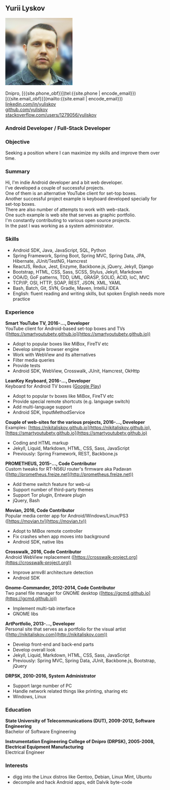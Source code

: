 ## **Yurii Lyskov**

<img id="my-photo" src="/img/my_photo3.jpg"/>

Dnipro, [<span class="obfuscate">{{site.phone_obf}}</span>](tel:{{site.phone | encode_email}})  
[<span class="obfuscate">{{site.email_obf}}</span>](mailto:{{site.email | encode_email}})  
[linkedin.com/in/yuliskov](http://www.linkedin.com/in/yuliskov)  
[github.com/yuliskov](https://github.com/yuliskov)  
[stackoverflow.com/users/1279056/yuliskov](https://stackoverflow.com/users/1279056/yuliskov)  

<div class="clear"></div>

### Android Developer / Full-Stack Developer

### Objective

Seeking a position where I can maximize my skills and improve them over time.

### Summary

Hi, I'm indie Android developer and a bit web developer.  
I've developed a couple of successful projects.  
One of them is an alternative YouTube client for set-top boxes.  
Another successful project example is keyboard developed specially for set-top boxes.  
There are also number of attempts to work with web-stack.  
One such example is web site that serves as graphic portfolio.  
I'm constantly contributing to various open source projects.  
In the past I was working as a system administrator.

### Skills

- Android SDK, Java, JavaScript, SQL, Python
- Spring Framework, Spring Boot, Spring MVC, Spring Data, JPA, Hibernate, JUnit/TestNG, Hamcrest
- ReactJS, Redux, Jest, Enzyme, Backbone.js, jQuery, Jekyll, Django
- Bootstrap, HTML, CSS, Sass, SCSS, Stylus, Jekyll, Markdown
- OOA/D, GoF patterns, TDD, UML, GRASP, SOLID, ACID, IoC, MVC
- TCP/IP, OSI, HTTP, SOAP, REST, JSON, XML, YAML 
- Bash, Batch, Git, SVN, Gradle, Maven, IntelliJ IDEA
- English: fluent reading and writing skills, but spoken English needs more practice

### Experience

**Smart YouTube TV, 2016-..., Developer**  
YouTube client for Android-based set-top boxes and TVs ([https://smartyoutubetv.github.io](https://smartyoutubetv.github.io))
- Adopt to popular boxes like MiBox, FireTV etc
- Develop simple browser engine
- Work with WebView and its alternatives
- Filter media queries
- Provide tests
- Android SDK, WebView, Crosswalk, JUnit, Hamcrest, OkHttp

**LeanKey Keyboard, 2016-..., Developer**  
Keyboard for Android TV boxes ([Google Play](https://play.google.com/store/apps/details?id=org.liskovsoft.androidtv.rukeyboard))
- Adopt to popular tv boxes like MiBox, FireTV etc
- Provide special remote shortcuts (e.g. language switch)
- Add multi-language support
- Android SDK, InputMethodService

**Couple of web-sites for the various projects, 2016-..., Developer**  
Examples: [https://nikitaliskov.github.io](https://nikitaliskov.github.io), [https://smartyoutubetv.github.io](https://smartyoutubetv.github.io)
- Coding and HTML markup
- Jekyll, Liquid, Markdown, HTML, CSS, Sass, JavaScript
- Previously: Spring Framework, REST, Backbone.js

**PROMETHEUS, 2015-..., Code Contributor**  
Custom tweaks for RT-N56U router's firmware aka Padavan ([http://prometheus.freize.net](http://prometheus.freize.net))
- Add theme switch feature for web-ui
- Support number of third-party themes
- Support Tor plugin, Entware plugin
- jQuery, Bash

**Movian, 2016, Code Contributor**  
Popular media center app for Android/Windows/Linux/PS3 ([https://movian.tv](https://movian.tv))
- Adopt to MiBox remote controller
- Fix crashes when app moves into background
- Android SDK, native libs

**Crosswalk, 2016, Code Contributor**  
Android WebView replacement ([https://crosswalk-project.org](https://crosswalk-project.org))
- Improve armv8l architecture detection
- Android SDK

**Gnome-Commander, 2012-2014, Code Contributor**  
Two panel file manager for GNOME desktop ([https://gcmd.github.io](https://gcmd.github.io))  
- Implement multi-tab interface
- GNOME libs

**ArtPortfolio, 2013-..., Developer**  
Personal site that serves as a portfolio for the visual artist ([http://nikitaliskov.com](http://nikitaliskov.com))
- Develop front-end and back-end parts
- Develop overall look
- Jekyll, Liquid, Markdown, HTML, CSS, Sass, JavaScript
- Previously: Spring MVC, Spring Data, JUnit, Backbone.js, Bootstrap, jQuery

**DRPSK, 2010-2016, System Administrator**
- Support large number of PC
- Handle network related things like printing, sharing etc
- Windows, Linux

### Education

**State University of Telecommunications (DUT), 2009-2012, Software Engineering**  
Bachelor of Software Engineering

**Instrumentation Engineering College of Dnipro (DRPSK), 2005-2008, Electrical Equipment Manufacturing**  
Electrical Engineer

### Interests

- digg into the Linux distros like Gentoo, Debian, Linux Mint, Ubuntu
- decompile and hack Android apps, edit Dalvik byte-code
